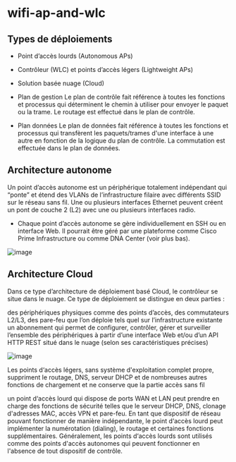 # wifi-ap-and-wlc

## Types de déploiements
* Point d’accès lourds (Autonomous APs)
* Contrôleur (WLC) et points d’accès légers (Lightweight APs)
* Solution basée nuage (Cloud)

* Plan de gestion
Le plan de contrôle fait référence à toutes les fonctions et processus qui déterminent le chemin à utiliser pour envoyer le paquet ou la trame.
Le routage est effectué dans le plan de contrôle.

* Plan données
Le plan de données fait référence à toutes les fonctions et processus qui transfèrent les paquets/trames d'une interface à une autre en fonction de la logique du plan de contrôle.
La commutation est effectuée dans le plan de données.

## Architecture autonome
Un point d’accès autonome est un périphérique totalement indépendant qui “ponte” et étend des VLANs de l’infrastructure filaire avec différents SSID sur le réseau sans fil.
Une ou plusieurs interfaces Ethernet peuvent créent un pont de couche 2 (L2) avec une ou plusieurs interfaces radio.
* Chaque point d’accès autonome se gère individuellement en SSH ou en interface Web. Il pourrait être géré par une plateforme comme Cisco Prime Infrastructure ou comme DNA Center (voir plus bas).

![image](https://user-images.githubusercontent.com/83721477/169789006-6d33ab34-557d-4634-bf3c-3675fd42127e.png)

## Architecture Cloud
Dans ce type d’architecture de déploiement basé Cloud, le contrôleur se situe dans le nuage. Ce type de déploiement se distingue en deux parties :

des périphériques physiques comme des points d’accès, des commutateurs L2/L3, des pare-feu que l’on déploie tels quel sur l’infrastructure existante
un abonnement qui permet de configurer, contrôler, gérer et surveiller l’ensemble des périphériques à partir d’une interface Web et/ou d’un API HTTP REST situé dans le nuage (selon ses caractéristiques précises)

![image](https://user-images.githubusercontent.com/83721477/169791692-6b6a25ca-7cdf-48a4-a26e-e0ea51834c63.png)


Les points d‘accès légers, sans système d'exploitation complet propre, suppriment le routage, DNS, serveur DHCP et de nombreuses autres fonctions de chargement et ne conserve que la partie accès sans fil

un point d‘accès lourd qui dispose de ports WAN et LAN peut prendre en charge des fonctions de sécurité telles que le serveur DHCP, DNS, clonage d'adresses MAC, accès VPN et pare-feu. En tant que dispositif de réseau pouvant fonctionner de manière indépendante, le point d‘accès lourd peut implémenter la numérotation (dialing), le routage et certaines fonctions supplémentaires. Généralement, les points d‘accès lourds sont utilisés comme des points d'accès autonomes qui peuvent fonctionner en l'absence de tout dispositif de contrôle.

